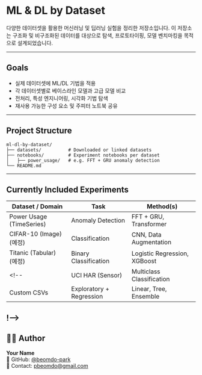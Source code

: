 
# ML & DL by Dataset

다양한 데이터셋을 활용한 머신러닝 및 딥러닝 실험을 정리한 저장소입니다.
이 저장소는 구조화 및 비구조화된 데이터를 대상으로 탐색, 프로토타이핑, 모델 벤치마킹을 목적으로 설계되었습니다.

---

## Goals

- 실제 데이터셋에 ML/DL 기법을 적용
- 각 데이터셋별로 베이스라인 모델과 고급 모델 비교
- 전처리, 특성 엔지니어링, 시각화 기법 탐색
- 재사용 가능한 구성 요소 및 주피터 노트북 공유

---

## Project Structure

```
ml-dl-by-dataset/
├── datasets/          # Downloaded or linked datasets
├── notebooks/         # Experiment notebooks per dataset
│   ├── power_usage/   # e.g. FFT + GRU anomaly detection
└── README.md
```

---

## Currently Included Experiments

| Dataset / Domain      | Task                        | Method(s)                        |
|------------------------|-----------------------------|----------------------------------|
| Power Usage (TimeSeries) | Anomaly Detection            | FFT + GRU, Transformer           |
| CIFAR-10 (Image) (예정)  | Classification                | CNN, Data Augmentation           |
| Titanic (Tabular) (예정) | Binary Classification         | Logistic Regression, XGBoost     |
<!--| UCI HAR (Sensor)        | Multiclass Classification     | GRU, LSTM, 1D-CNN                |
| Custom CSVs             | Exploratory + Regression      | Linear, Tree, Ensemble           |
!-->
---

## 🧑‍💻 Author

**Your Name**  
📎 GitHub: [@beomdo-park](https://github.com/beomdo-park)  
📧 Contact: pbeomdo@gmail.com

